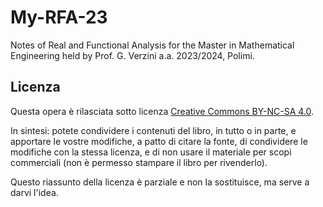 # My-RFA-23
Notes of Real and Functional Analysis for the Master in Mathematical Engineering held by Prof. G. Verzini a.a. 2023/2024, Polimi.


## Licenza

Questa opera è rilasciata sotto licenza [Creative Commons BY-NC-SA 4.0](https://creativecommons.org/licenses/by-nc-sa/4.0/).

In sintesi: potete condividere i contenuti del libro, in tutto o in parte, e apportare le vostre modifiche, a patto di citare la fonte, di condividere le modifiche con la stessa licenza, e di non usare il materiale per scopi commerciali (non è permesso stampare il libro per rivenderlo).

Questo riassunto della licenza è parziale e non la sostituisce, ma serve a darvi l'idea.
